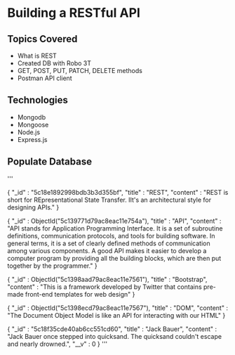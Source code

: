 # Building a RESTful API

## Topics Covered
- What is REST
- Created DB with Robo 3T
- GET, POST, PUT, PATCH, DELETE methods
- Postman API client

## Technologies
- Mongodb
- Mongoose
- Node.js
- Express.js



## Populate Database
'''

{
  "_id" : "5c18e1892998bdb3b3d355bf",
  "title" : "REST",
  "content" : "REST is short for REpresentational State Transfer. IIt's an architectural style for designing APIs."
}


{
  "_id" : ObjectId("5c139771d79ac8eac11e754a"),
  "title" : "API",
  "content" : "API stands for Application Programming Interface. It is a set of subroutine definitions, communication protocols, and tools for building software. In general terms, it is a set of clearly defined methods of communication among various components. A good API makes it easier to develop a computer program by providing all the building blocks, which are then put together by the programmer."
}


{
  "_id" : ObjectId("5c1398aad79ac8eac11e7561"),
  "title" : "Bootstrap",
  "content" : "This is a framework developed by Twitter that contains pre-made front-end templates for web design"
}


{
  "_id" : ObjectId("5c1398ecd79ac8eac11e7567"),
  "title" : "DOM",
  "content" : "The Document Object Model is like an API for interacting with our HTML"
}


{
  "_id" : "5c18f35cde40ab6cc551cd60",
  "title" : "Jack Bauer",
  "content" : "Jack Bauer once stepped into quicksand. The quicksand couldn't escape and nearly drowned.",
  "__v" : 0
}
'''
